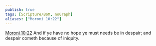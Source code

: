 ```yaml
---
publish: true
tags: [Scripture/BoM, noGraph]
aliases: ["Moroni 10:22"]
---
```

[Moroni 10:22](https://churchofjesuschrist.org/study/scriptures/bofm/moro/10?lang=eng&id=p22#p22) And if ye have no hope ye must needs be in despair; and despair cometh because of iniquity.
